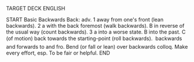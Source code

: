 TARGET DECK
ENGLISH

START
Basic
Backwards
Back: adv. 1 away from one's front (lean backwards). 2 a with the back foremost (walk backwards). B in reverse of the usual way (count backwards). 3 a into a worse state. B into the past. C (of motion) back towards the starting-point (roll backwards).  backwards and forwards to and fro. Bend (or fall or lean) over backwards colloq. Make every effort, esp. To be fair or helpful.
END
